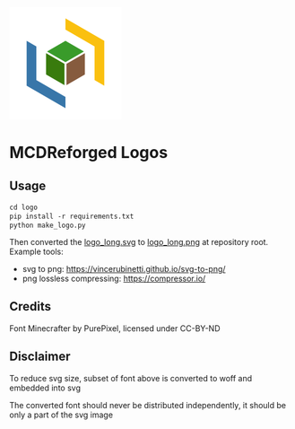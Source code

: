 ![logo](images/logo.svg)

# MCDReforged Logos

## Usage

```shell
cd logo
pip install -r requirements.txt
python make_logo.py
```

Then converted the [logo_long.svg](images/logo_long.svg) to [logo_long.png](../logo_long.png) at repository root. Example tools:

- svg to png: https://vincerubinetti.github.io/svg-to-png/
- png lossless compressing: https://compressor.io/

## Credits

Font Minecrafter by PurePixel, licensed under CC-BY-ND

## Disclaimer

To reduce svg size, subset of font above is converted to woff and embedded into svg

The converted font should never be distributed independently, it should be only a part of the svg image
